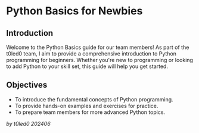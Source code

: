 # Python Basics for Newbies

## Introduction
Welcome to the Python Basics guide for our team members! As part of the t0led0 team, I aim to provide a comprehensive introduction to Python programming for beginners. Whether you're new to programming or looking to add Python to your skill set, this guide will help you get started.

## Objectives
- To introduce the fundamental concepts of Python programming.
- To provide hands-on examples and exercises for practice.
- To prepare team members for more advanced Python topics.

*by t0led0 202406*